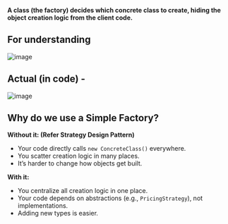 **A class (the factory) decides which concrete class to create, hiding the object creation logic from the client code.**
  
## For understanding

![image](https://github.com/user-attachments/assets/a3a6cf4a-03b4-4b0d-a389-52e3ba64dd47)

## Actual (in code) -

![image](https://github.com/user-attachments/assets/aa945c83-a382-411d-8d60-cecf239a7666)



## Why do we use a Simple Factory?

**Without it: (Refer Strategy Design Pattern)**

- Your code directly calls `new ConcreteClass()` everywhere.
- You scatter creation logic in many places.
- It’s harder to change how objects get built.

**With it:**

- You centralize all creation logic in one place.
- Your code depends on abstractions (e.g., `PricingStrategy`), not implementations.
- Adding new types is easier.


